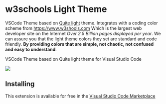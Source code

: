 # w3schools Light Theme

VSCode Theme based on [Quite light](https://github.com/microsoft/vscode/tree/master/extensions/theme-quietlight) theme. Integrates with a coding color scheme from https://www.w3shools.com Which is the largest web developer site on the Internet *Over 2.5 Billion pages displayed per year*. We can assure you that the light theme colors they set are standard and code friendly. **By providing colors that are simple, not chaotic, not confused and easy to understand**.

VSCode Theme based on Quite light theme for Visual Studio Code

![](https://raw.githubusercontent.com/akamud/vscode-theme-onelight/master/screenshots/preview.png)

## Installing

This extension is available for free in the [Visual Studio Code Marketplace](https://marketplace.visualstudio.com/items/kverawat.vscode-theme-w3schools-light)  
